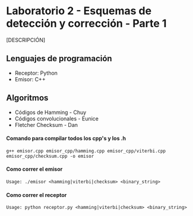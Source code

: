 # Laboratorio 2 - Esquemas de detección y corrección - Parte 1

[DESCRIPCIÓN]

## Lenguajes de programación

- Receptor: Python
- Emisor: C++

## Algoritmos

- Códigos de Hamming - Chuy
- Códigos convolucionales - Eunice
- Fletcher Checksum - Dan

#### Comando para compilar todos los cpp's y los .h

```
g++ emisor.cpp emisor_cpp/hamming.cpp emisor_cpp/viterbi.cpp emisor_cpp/checksum.cpp -o emisor
```

#### Como correr el emisor
```
Usage: ./emisor <hamming|viterbi|checksum> <binary_string> 
```

#### Como correr el receptor

```
Usage: python receptor.py <hamming|viterbi|checksum> <binary_string>
```


